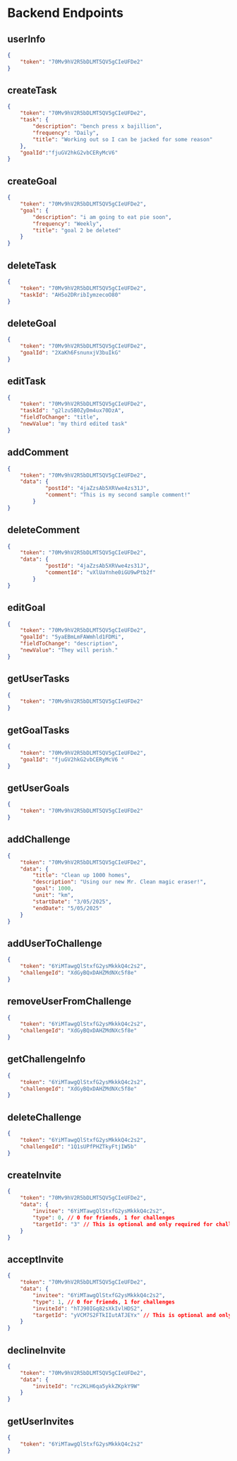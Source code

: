 # Backend Endpoints

## userInfo
```JSON
{
    "token": "70Mv9hV2R5bDLMT5QV5gCIeUFDe2"
}
```

## createTask
```JSON
{
    "token": "70Mv9hV2R5bDLMT5QV5gCIeUFDe2",
    "task": {
        "description": "bench press x bajillion",
        "frequency": "Daily",
        "title": "Working out so I can be jacked for some reason"
    },
    "goalId":"fjuGV2hkG2vbCERyMcV6"
}
```

## createGoal
```JSON
{
    "token": "70Mv9hV2R5bDLMT5QV5gCIeUFDe2",
    "goal": {
        "description": "i am going to eat pie soon",
        "frequency": "Weekly",
        "title": "goal 2 be deleted"
    }
}
```

## deleteTask
```JSON
{
    "token": "70Mv9hV2R5bDLMT5QV5gCIeUFDe2",
    "taskId": "AH5o2DRribIymzecoO80"
}
```

## deleteGoal
```JSON
{
    "token": "70Mv9hV2R5bDLMT5QV5gCIeUFDe2",
    "goalId": "2XaKh6FsnunxjV3buIkG"
}
```

## editTask
```JSON
{
    "token": "70Mv9hV2R5bDLMT5QV5gCIeUFDe2",
    "taskId": "g2lzu5B0ZyDm4ux70DzA",
    "fieldToChange": "title",
    "newValue": "my third edited task"
}
```

## addComment
```JSON
{
    "token": "70Mv9hV2R5bDLMT5QV5gCIeUFDe2",
    "data": {
            "postId": "4jaZzsAb5XRVwe4zs31J",
            "comment": "This is my second sample comment!"
        }
}
```

## deleteComment
```JSON
{
    "token": "70Mv9hV2R5bDLMT5QV5gCIeUFDe2",
    "data": {
            "postId": "4jaZzsAb5XRVwe4zs31J",
            "commentId": "vXlUaYnhe0iGU9wPtb2f"
        }
}
```

## editGoal
```JSON
{
    "token": "70Mv9hV2R5bDLMT5QV5gCIeUFDe2",
    "goalId": "5yaEBmLmFAWmhld1FDMi",
    "fieldToChange": "description",
    "newValue": "They will perish."
}
```

## getUserTasks
```JSON
{
    "token": "70Mv9hV2R5bDLMT5QV5gCIeUFDe2"
}
```

## getGoalTasks
```JSON
{
    "token": "70Mv9hV2R5bDLMT5QV5gCIeUFDe2",
    "goalId": "fjuGV2hkG2vbCERyMcV6 "
}
```

## getUserGoals
```JSON
{
    "token": "70Mv9hV2R5bDLMT5QV5gCIeUFDe2"
}
```

## addChallenge
```JSON
{
    "token": "70Mv9hV2R5bDLMT5QV5gCIeUFDe2",
    "data": {
        "title": "Clean up 1000 homes",
        "description": "Using our new Mr. Clean magic eraser!",
        "goal": 1000,
        "unit": "km",
        "startDate": "3/05/2025",
        "endDate": "5/05/2025"
    }
}
```

## addUserToChallenge
```JSON
{
    "token": "6YiMTawgQlStxfG2ysMkkkQ4c2s2",
    "challengeId": "XdGyBQxDAHZMdNXc5f8e"
}
```

## removeUserFromChallenge
```JSON
{
    "token": "6YiMTawgQlStxfG2ysMkkkQ4c2s2",
    "challengeId": "XdGyBQxDAHZMdNXc5f8e"
}
```

## getChallengeInfo
```JSON
{
    "token": "6YiMTawgQlStxfG2ysMkkkQ4c2s2",
    "challengeId": "XdGyBQxDAHZMdNXc5f8e"
}
```

## deleteChallenge
```JSON
{
    "token": "6YiMTawgQlStxfG2ysMkkkQ4c2s2",
    "challengeId": "1Q1sUPfPHZTkyFtjIW5b"
}
```

## createInvite
```JSON
{
    "token": "70Mv9hV2R5bDLMT5QV5gCIeUFDe2",
    "data": {
        "invitee": "6YiMTawgQlStxfG2ysMkkkQ4c2s2",
        "type": 0, // 0 for friends, 1 for challenges
        "targetId": "3" // This is optional and only required for challenge invites
    }
}
```
## acceptInvite
```JSON
{
    "token": "70Mv9hV2R5bDLMT5QV5gCIeUFDe2",
    "data": {
        "invitee": "6YiMTawgQlStxfG2ysMkkkQ4c2s2",
        "type": 1, // 0 for friends, 1 for challenges
        "inviteId": "hTJ90IGq82sXkIvlHDS2",
        "targetId": "yVCM7S2FTkIIutATJEYx" // This is optional and only used for the challenges invites
    }
}
```
## declineInvite
```JSON
{
    "token": "70Mv9hV2R5bDLMT5QV5gCIeUFDe2",
    "data": {
        "inviteId": "rc2KLH6qa5ykkZKpkY9W"
    }
}
```

## getUserInvites
```JSON
{
    "token": "6YiMTawgQlStxfG2ysMkkkQ4c2s2"
}
```